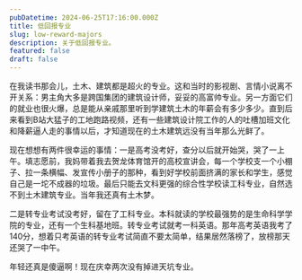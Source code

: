 ```yaml
---
pubDatetime: 2024-06-25T17:16:00.000Z
title: 低回报专业
slug: low-reward-majors
description: 关于低回报专业。
featured: false
draft: false
---
```


在我读书那会儿，土木、建筑都是超火的专业。这和当时的影视剧、言情小说离不开关系：男主角大多是跨国集团的建筑设计师，妥妥的高富帅专业。另一方面它们的就业也很火爆，总是能从亲戚那里听到学建筑土木的年薪会有多少多少。直到后来看到B站大猛子的工地跑路视频，还有一些建筑设计院工作的人的吐槽加班文化和降薪逼人走的事情以后，才知道现在的土木建筑远没有当年那么光鲜了。

现在想想有两件很幸运的事情：一是高考没考好，查分以后就开始哭，哭了一上午。填志愿前，我妈带着我去贺龙体育馆开的高校宣讲会，每一个学校支一个小棚子、拉一条横幅、发宣传小册子的那种，看到好学校前面挤满的家长和学生，感觉自己是一坨不成器的垃圾。最后只能去文科更强的综合性学校读工科专业，自然选不到土木建筑专业。当年我还真有土木梦。

二是转专业考试没考好，留在了工科专业。本科就读的学校最强势的是生命科学学院的专业，还有一个生科基地班。转专业考试就考一科英语。那年高考英语我考了140分，想着只考英语的转专业考试简直不要太简单，结果居然落榜了，放榜那天还哭了一中午。

年轻还真是傻逼啊！现在庆幸两次没有掉进天坑专业。


